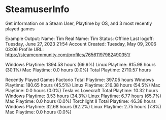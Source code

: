 # SteamuserInfo
Get information on a Steam User, Playtime by OS, and 3 most recently played games

Example Output:
Name: Tim
Real Name: Tim
Status: Offline
Last logoff: Tuesday, June 27, 2023 21:54
Account Created: Tuesday, May 09, 2006 03:06
Profile URL: https://steamcommunity.com/profiles/76561197982490351/

Windows Playtime: 1894.58 hours (69.9%)
Linux Playtime: 815.98 hours (30.1%)
Mac Playtime: 0.0 hours (0.0%)
Total Playtime: 2710.57 hours

Recently Played Games
Factorio
  Total Playtime: 397.05 hours
    Windows Playtime: 180.65 hours (45.5%)
    Linux Playtime: 216.38 hours (54.5%)
    Mac Playtime: 0.0 hours (0.0%)
Tesla vs Lovecraft
  Total Playtime: 10.32 hours
    Windows Playtime: 3.53 hours (34.3%)
    Linux Playtime: 6.77 hours (65.7%)
    Mac Playtime: 0.0 hours (0.0%)
Torchlight II
  Total Playtime: 46.38 hours
    Windows Playtime: 32.68 hours (92.2%)
    Linux Playtime: 2.75 hours (7.8%)
    Mac Playtime: 0.0 hours (0.0%)
